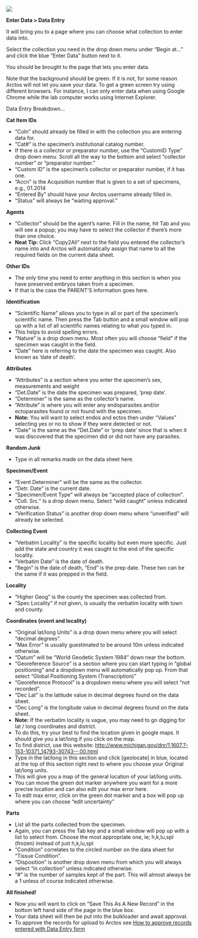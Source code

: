 ![](https://github.com/ArctosDB/documentation-wiki/blob/master/tutorial_images/arctoscolorbanner.png)

**Enter Data > Data Entry**

It will bring you to a page where you can choose what collection to enter data into.

Select the collection you need in the drop down menu under “Begin at…” and click the blue “Enter Data” button next to it. 

You should be brought to the page that lets you enter data. 

Note that the background should be green. If it is not, for some reason Arctos will not let you save your data. 
To get a green screen try using different browsers. For instance, I can only enter data when using Google Chrome while the lab computer works using Internet Explorer. 

Data Entry Breakdown…

**Cat Item IDs**
* “Coln” should already be filled in with the collection you are entering data for. 
* “Cat#” is the specimen’s institutional catalog number.
* If there is a collector or preparator number, use the “CustomID Type” drop down menu. Scroll all the way to the bottom and select “collector number” or “preparator number.”
* “Custom ID” is the specimen’s collector or preparator number, if it has one.
* “Accn” is the Acquisition number that is given to a set of specimens, e.g., 01.2014
* “Entered By” should have your Arctos username already filled in.
* “Status” will always be “waiting approval.” 

**Agents**
* “Collector” should be the agent’s name. Fill in the name, hit Tab and you will see a popup; you may have to select the collector if there’s more than one choice. 
* **Neat Tip:** Click “Copy2All” next to the field you entered the collector’s name into and Arctos will automatically assign that name to all the required fields on the current data sheet.

**Other IDs**
* The only time you need to enter anything in this section is when you have preserved embryos taken from a specimen.
* If that is the case the PARENT’S information goes here. 

**Identification**
* “Scientific Name” allows you to type in all or part of the specimen’s scientific name. Then press the Tab button and a small window will pop up with a list of all scientific names relating to what you typed in. 
* This helps to avoid spelling errors.
* “Nature” is a drop down menu. Most often you will choose “field” if the specimen was caught in the field. 
* “Date” here is referring to the date the specimen was caught. Also known as ‘date of death’.

**Attributes**
* “Attributes” is a section where you enter the specimen’s sex, measurements and weight
* “Det.Date” is the date the specimen was prepared, ‘prep date’.
* “Determiner” is the same as the collector’s name. 
* “Attribute” is where you will enter any endoparasites and/or ectoparasites found or not found with the specimen. 
* **Note:** You will want to select endos and ectos then under “Values” selecting yes or no to show if they were detected or not.
* “Date” is the same as the “Det.Date” or ‘prep date’ since that is when it was discovered that the specimen did or did not have any parasites. 

**Random Junk**
* Type in all remarks made on the data sheet here.

**Specimen/Event**
* “Event Determiner” will be the same as the collector.
* “Detr. Date” is the current date. 
* “Specimen/Event Type” will always be “accepted place of collection”.
* “Coll. Src.” Is a drop down menu. Select “wild caught” unless indicated otherwise. 
* “Verification Status” is another drop down menu where “unverified” will already be selected. 

**Collecting Event**
* “Verbatim Locality” is the specific locality but even more specific. Just add the state and country it was caught to the end of the specific locality.
* “Verbatim Date” is the date of death.
* “Begin” is the date of death, “End” is the prep date. These two can be the same if it was prepped in the field. 

**Locality**
* “Higher Geog” is the county the specimen was collected from.
* “Spec Locality” if not given, is usually the verbatim locality with town and county.

**Coordinates (event and locality)**
* “Original lat/long Units” is a drop down menu where you will select “decimal degrees”.
* “Max Error” is usually guestimated to be around 10m unless indicated otherwise. 
* “Datum” will be “World Geodetic System 1984” down near the bottom.
* “Georeference Source” is a section where you can start typing in “global positioning” and a dropdown menu will automatically pop up. From that select “Global Positioning System (Transcription)” 
* “Georeference Protocol” is a dropdown menu where you will select “not recorded”.
* “Dec Lat” is the latitude value in decimal degrees found on the data sheet.
* “Dec Long” is the longitude value in decimal degrees found on the data sheet.
* **Note:** If the verbatim locality is vague, you may need to go digging for lat / long coordinates and district. 
* To do this, try your best to find the location given in google maps. It should give you a lat/long if you click on the map. 
* To find district, use this website: http://www.michigan.gov/dnr/1,1607,7-153-10371_14793-30743--,00.html
* Type in the lat/long in this section and click [geolocate] in blue, located at the top of this section right next to where you choose your Original lat/long units.
* This will give you a map of the general location of your lat/long units. 
* You can move the green dot marker anywhere you want for a more precise location and can also edit your max error here.
* To edit max error, click on the green dot marker and a box will pop up where you can choose “edit uncertainty” 

**Parts**
* List all the parts collected from the specimen.
* Again, you can press the Tab key and a small window will pop up with a list to select from. Choose the most appropriate one, ie; h,k,lu,spl (frozen) instead of just h,k,lu,spl
* “Condition” correlates to the circled number on the data sheet for “Tissue Condition”. 
* “Disposition” is another drop down menu from which you will always select “in collection” unless indicated otherwise. 
* “#” is the number of samples kept of the part. This will almost always be a 1 unless of course indicated otherwise. 

**All finished!**
* Now you will want to click on “Save This As A New Record” in the bottom left hand side of the page in the blue box. 
* Your data sheet will then be put into the bulkloader and await approval.
* To approve the records for upload to Arctos see [How to approve records entered with Data Entry form](https://github.com/ArctosDB/documentation-wiki/wiki/How-to-approve-records-entered-with-Data-Entry-form)